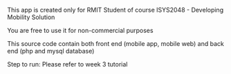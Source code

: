 This app is created only for RMIT Student of course ISYS2048 - Developing Mobility Solution

You are free to use it for non-commercial purposes

This source code contain both front end (mobile app, mobile web) and back end (php and mysql database)

Step to run:
Please refer to week 3 tutorial
